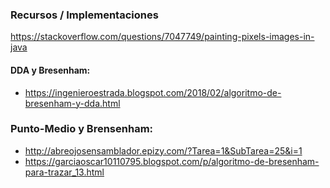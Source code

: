 ### Recursos / Implementaciones

https://stackoverflow.com/questions/7047749/painting-pixels-images-in-java

#### DDA y Bresenham:
  * https://ingenieroestrada.blogspot.com/2018/02/algoritmo-de-bresenham-y-dda.html

### Punto-Medio y Brensenham:
  * http://abreojosensamblador.epizy.com/?Tarea=1&SubTarea=25&i=1
  * https://garciaoscar10110795.blogspot.com/p/algoritmo-de-bresenham-para-trazar_13.html
